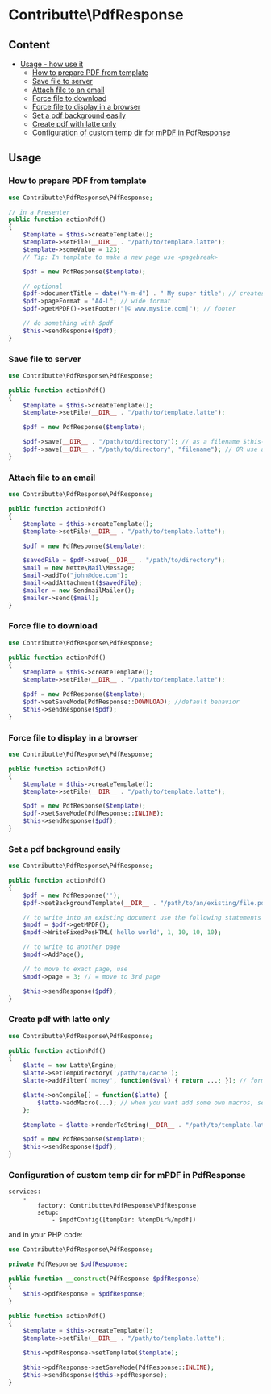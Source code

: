 # Contributte\PdfResponse

## Content

- [Usage - how use it](#usage)
    - [How to prepare PDF from template](#how-to-prepare-pdf-from-template)
    - [Save file to server](#save-file-to-server)
    - [Attach file to an email](#attach-file-to-an-email)
    - [Force file to download](#force-file-to-download)
    - [Force file to display in a browser](#force-file-to-display-in-a-browser)
    - [Set a pdf background easily](#set-a-pdf-background-easily)
    - [Create pdf with latte only](#create-pdf-with-latte-only)
    - [Configuration of custom temp dir for mPDF in PdfResponse](#configuration-of-custom-temp-dir-for-mpdf-in-pdfresponse)

## Usage

### How to prepare PDF from template

```php
use Contributte\PdfResponse\PdfResponse;

// in a Presenter
public function actionPdf()
{
	$template = $this->createTemplate();
	$template->setFile(__DIR__ . "/path/to/template.latte");
	$template->someValue = 123;
	// Tip: In template to make a new page use <pagebreak>

	$pdf = new PdfResponse($template);

	// optional
	$pdf->documentTitle = date("Y-m-d") . " My super title"; // creates filename 2012-06-30-my-super-title.pdf
	$pdf->pageFormat = "A4-L"; // wide format
	$pdf->getMPDF()->setFooter("|© www.mysite.com|"); // footer

	// do something with $pdf
	$this->sendResponse($pdf);
}
```

### Save file to server

```php
use Contributte\PdfResponse\PdfResponse;

public function actionPdf()
{
	$template = $this->createTemplate();
	$template->setFile(__DIR__ . "/path/to/template.latte");

	$pdf = new PdfResponse($template);

	$pdf->save(__DIR__ . "/path/to/directory"); // as a filename $this->documentTitle will be used
	$pdf->save(__DIR__ . "/path/to/directory", "filename"); // OR use a custom name
}
```

### Attach file to an email

```php
use Contributte\PdfResponse\PdfResponse;

public function actionPdf()
{
	$template = $this->createTemplate();
	$template->setFile(__DIR__ . "/path/to/template.latte");

	$pdf = new PdfResponse($template);

	$savedFile = $pdf->save(__DIR__ . "/path/to/directory");
	$mail = new Nette\Mail\Message;
	$mail->addTo("john@doe.com");
	$mail->addAttachment($savedFile);
	$mailer = new SendmailMailer();
	$mailer->send($mail);
}
```

### Force file to download

```php
use Contributte\PdfResponse\PdfResponse;

public function actionPdf()
{
	$template = $this->createTemplate();
	$template->setFile(__DIR__ . "/path/to/template.latte");

	$pdf = new PdfResponse($template);
	$pdf->setSaveMode(PdfResponse::DOWNLOAD); //default behavior
	$this->sendResponse($pdf);
}
```

### Force file to display in a browser

```php
use Contributte\PdfResponse\PdfResponse;

public function actionPdf()
{
	$template = $this->createTemplate();
	$template->setFile(__DIR__ . "/path/to/template.latte");

	$pdf = new PdfResponse($template);
	$pdf->setSaveMode(PdfResponse::INLINE);
	$this->sendResponse($pdf);
}
```

### Set a pdf background easily

```php
use Contributte\PdfResponse\PdfResponse;

public function actionPdf()
{
	$pdf = new PdfResponse('');
	$pdf->setBackgroundTemplate(__DIR__ . "/path/to/an/existing/file.pdf");

	// to write into an existing document use the following statements
	$mpdf = $pdf->getMPDF();
	$mpdf->WriteFixedPosHTML('hello world', 1, 10, 10, 10);

	// to write to another page
	$mpdf->AddPage();

	// to move to exact page, use
	$mpdf->page = 3; // = move to 3rd page

	$this->sendResponse($pdf);
}
```

### Create pdf with latte only

```php
use Contributte\PdfResponse\PdfResponse;

public function actionPdf()
{
	$latte = new Latte\Engine;
	$latte->setTempDirectory('/path/to/cache');
	$latte->addFilter('money', function($val) { return ...; }); // formerly registerHelper()

	$latte->onCompile[] = function($latte) {
		$latte->addMacro(...); // when you want add some own macros, see http://goo.gl/d5A1u2
	};

	$template = $latte->renderToString(__DIR__ . "/path/to/template.latte");

	$pdf = new PdfResponse($template);
	$this->sendResponse($pdf);
}
```

### Configuration of custom temp dir for mPDF in PdfResponse

```neon
services:
	-
		factory: Contributte\PdfResponse\PdfResponse
		setup:
			- $mpdfConfig([tempDir: %tempDir%/mpdf])
```

and in your PHP code:

```php
use Contributte\PdfResponse\PdfResponse;

private PdfResponse $pdfResponse;

public function __construct(PdfResponse $pdfResponse)
{
	$this->pdfResponse = $pdfResponse;
}

public function actionPdf()
{
	$template = $this->createTemplate();
	$template->setFile(__DIR__ . "/path/to/template.latte");

	$this->pdfResponse->setTemplate($template);

	$this->pdfResponse->setSaveMode(PdfResponse::INLINE);
	$this->sendResponse($this->pdfResponse);
}
```
